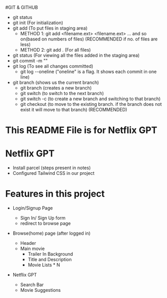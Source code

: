 #GIT & GITHUB

- git status
- git init (For initialization)
- git add (To put files in staging area)
  - METHOD 1: git add <filename.ext> <filename.ext> ... and so on(based on numbers of files) (RECOMMENDED if no. of files are less)
  - METHOD 2: git add . (For all files)
- git status (For viewing all the files added in the staging area)
- git commit -m "<msg>"
- git log (To see all changes committed)
  - git log --oneline ("oneline" is a flag. It shows each commit in one line)
- git branch (shows us the current branch)
  - git branch <branch-name> (creates a new branch)
  - git switch <branch-name> (to switch to the next branch)
  - git switch -c <branch-name> (to create a new branch and switching to that branch)
  - git checkout <branch-name> (to move to the existing branch. if the branch does not exist it will move to that branch) (RECOMMENDED)



# This README File is for Netflix GPT

# Netflix GPT
- Install parcel (steps present in notes)
- Configured Tailwind CSS in our project


# Features in this project
- Login/Signup Page
    - Sign In/ Sign Up form
    - redirect to browse page

- Browse(home) page (after logged in)
    - Header
    - Main movie
        - Trailer In Background
        - Title and Description
        - Movie Lists * N

- Netflix GPT
    - Search Bar
    - Movie Suggestions